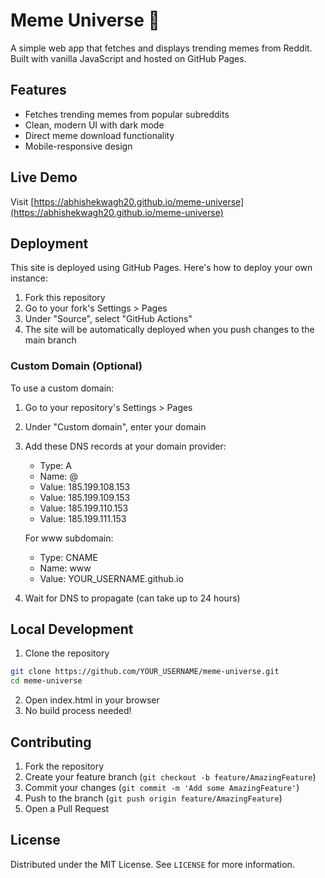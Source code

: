 # Meme Universe 🚀

A simple web app that fetches and displays trending memes from Reddit. Built with vanilla JavaScript and hosted on GitHub Pages.

## Features
- Fetches trending memes from popular subreddits
- Clean, modern UI with dark mode
- Direct meme download functionality
- Mobile-responsive design

## Live Demo
Visit [https://abhishekwagh20.github.io/meme-universe](https://abhishekwagh20.github.io/meme-universe)

## Deployment
This site is deployed using GitHub Pages. Here's how to deploy your own instance:

1. Fork this repository
2. Go to your fork's Settings > Pages
3. Under "Source", select "GitHub Actions"
4. The site will be automatically deployed when you push changes to the main branch

### Custom Domain (Optional)
To use a custom domain:

1. Go to your repository's Settings > Pages
2. Under "Custom domain", enter your domain
3. Add these DNS records at your domain provider:
   - Type: A
   - Name: @
   - Value: 185.199.108.153
   - Value: 185.199.109.153
   - Value: 185.199.110.153
   - Value: 185.199.111.153

   For www subdomain:
   - Type: CNAME
   - Name: www
   - Value: YOUR_USERNAME.github.io

4. Wait for DNS to propagate (can take up to 24 hours)

## Local Development
1. Clone the repository
```bash
git clone https://github.com/YOUR_USERNAME/meme-universe.git
cd meme-universe
```

2. Open index.html in your browser
3. No build process needed!

## Contributing
1. Fork the repository
2. Create your feature branch (`git checkout -b feature/AmazingFeature`)
3. Commit your changes (`git commit -m 'Add some AmazingFeature'`)
4. Push to the branch (`git push origin feature/AmazingFeature`)
5. Open a Pull Request

## License
Distributed under the MIT License. See `LICENSE` for more information.

